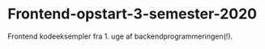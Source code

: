 # Frontend-opstart-3-semester-2020

Frontend kodeeksempler fra 1. uge af backendprogrammeringen(!).
